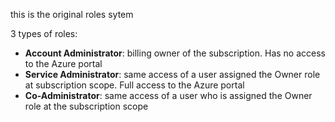 this is the original roles sytem

3 types of roles:
- **Account Administrator**: billing owner of the subscription. Has no access to the Azure portal
- **Service Administrator**: same access of a user assigned the Owner role at subscription scope. Full access to the Azure portal
- **Co-Administrator**: same access of a user who is assigned the Owner role at the subscription scope

